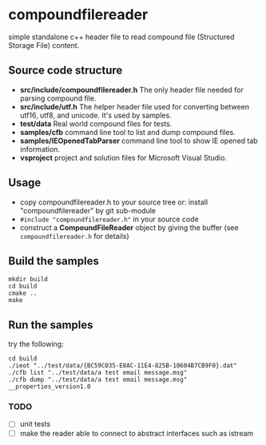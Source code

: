 # compoundfilereader

simple standalone c++ header file to read compound file (Structured Storage File) content.

## Source code structure

- **src/include/compoundfilereader.h**
  The only header file needed for parsing compound file.
- **src/include/utf.h**
  The helper header file used for converting between utf16, utf8, and unicode. It's used by samples.
- **test/data**
  Real world compound files for tests.
- **samples/cfb**
  command line tool to list and dump compound files.
- **samples/IEOpenedTabParser**
  command line tool to show IE opened tab information.
- **vsproject**
  project and solution files for Microsoft Visual Studio.

## Usage

- copy compoundfilereader.h to your source tree
  or: install "compoundfilereader" by git sub-module
- `#include "compoundfilereader.h"` in your source code
- construct a **CompoundFileReader** object by giving the buffer (see `compoundfilereader.h` for details)

## Build the samples

```shell
mkdir build
cd build
cmake ..
make
```

## Run the samples

try the following:

```shell
cd build
./ieot "../test/data/{BC59C035-E8AC-11E4-825B-10604B7CB9F0}.dat"
./cfb list "../test/data/a test email message.msg"
./cfb dump "../test/data/a test email message.msg" __properties_version1.0
```

### TODO

- [ ] unit tests
- [ ] make the reader able to connect to abstract interfaces such as istream
